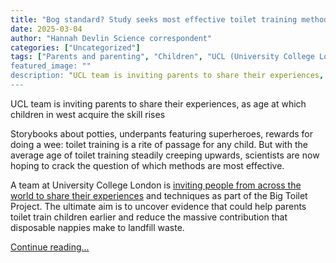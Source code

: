 ```yaml
---
title: "Bog standard? Study seeks most effective toilet training methods"
date: 2025-03-04
author: "Hannah Devlin Science correspondent"
categories: ["Uncategorized"]
tags: ["Parents and parenting", "Children", "UCL (University College London)", "Society", "Education", "Children"s health", "Landfill", "Waste", "UK news", "World news", "Environment"]
featured_image: ""
description: "UCL team is inviting parents to share their experiences, as age at which children in west acquire the skill risesStorybooks about potties, underpants featuring ..."
---
```


UCL team is inviting parents to share their experiences, as age at which children in west acquire the skill rises

Storybooks about potties, underpants featuring superheroes, rewards for doing a wee: toilet training is a rite of passage for any child. But with the average age of toilet training steadily creeping upwards, scientists are now hoping to crack the question of which methods are most effective.

A team at University College London is [inviting people from across the world to share their experiences](https://bigtoiletproject.org/) and techniques as part of the Big Toilet Project. The ultimate aim is to uncover evidence that could help parents toilet train children earlier and reduce the massive contribution that disposable nappies make to landfill waste.

[Continue reading...](https://www.theguardian.com/lifeandstyle/2025/mar/04/most-effective-toilet-training-methods-study)
